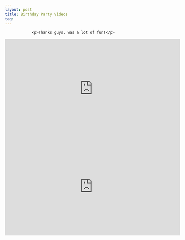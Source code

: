 ```yaml
---
layout: post
title: Birthday Party Videos
tag: 
---
```



                <p>Thanks guys, was a lot of fun!</p>
<iframe width="560" height="315" src="http://youtube.com/watch?v=UupC_2OmPFI" frameborder="0" allowfullscreen></iframe>
<iframe width="560" height="315" src="https://www.youtube.com/embed/uK7QzUbpqqU" frameborder="0" allowfullscreen></iframe>
            
